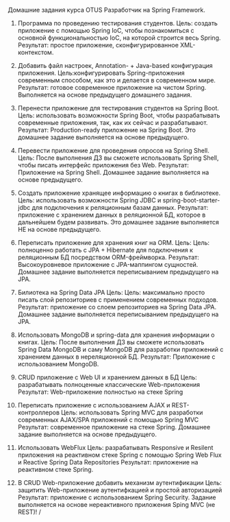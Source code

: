 Домашние задания курса OTUS Разработчик на Spring Framework.

1. Программа по проведению тестирования студентов.
Цель: создать приложение с помощью Spring IoC, чтобы познакомиться с основной функциональностью IoC, на которой строится весь Spring.
Результат: простое приложение, сконфигурированное XML-контекстом.

2. Добавить файл настроек, Annotation- + Java-based конфигурация приложения.
Цель:конфигурировать Spring-приложения современным способом, как это и делается в современном мире.
Результат: готовое современное приложение на чистом Spring.
Выполняется на основе предыдущего домашнего задания.

3. Перенести приложение для тестирования студентов на Spring Boot.
Цель: использовать возможности Spring Boot, чтобы разрабатывать современные приложения, так, как их сейчас и разрабатывают. 
Результат: Production-ready приложение на Spring Boot.
Это домашнее задание выполняется на основе предыдущего.

4. Перевести приложение для проведения опросов на Spring Shell.
Цель: После выполнения ДЗ вы сможете использовать Spring Shell, чтобы писать интерфейс приложения без Web. 
Результат: Приложение на Spring Shell.
Домашнее задание выполняется на основе предыдущего.

5. Создать приложение хранящее информацию о книгах в библиотеке.
Цель: использовать возможности Spring JDBC и spring-boot-starter-jdbc для подключения к реляционным базам данных.
Результат: приложение с хранением данных в реляционной БД, которое в дальнейшем будем развивать.
Это домашнее задание выполняется НЕ на основе предыдущего.

6. Переписать приложение для хранения книг на ORM.
Цель: Цель: полноценно работать с JPA + Hibernate для подключения к реляционным БД посредством ORM-фреймворка. 
Результат: Высокоуровневое приложение с JPA-маппингом сущностей.
Домашнее задание выполняется переписыванием предыдущего на JPA.

7. Билиотека на Spring Data JPA
Цель: Цель: максимально просто писать слой репозиториев с применением современных подходов.
Результат: приложение со слоем репозиториев на Spring Data JPA.
Домашнее задание выполняется переписыванием предыдущего на JPA.

8. Использовать MongoDB и spring-data для хранения информации о книгах.
Цель: После выполнения ДЗ вы сможете использовать Spring Data MongoDB и саму MongoDB для разработки приложений с хранением данных в нереляционной БД. 
Результат: Приложение с использованием MongoDB.

9. CRUD приложение с Web UI и хранением данных в БД
Цель: разрабатывать полноценные классические Web-приложения Результат: Web-приложение полностью на стеке Spring

10. Переписать приложение с использованием AJAX и REST-контроллеров
Цель: использовать Spring MVC для разработки современных AJAX/SPA приложений c помощью Spring MVC Результат: современное приложение на стеке Spring. Домашнее задание выполняется на основе предыдущего.

11. Использовать WebFlux
Цель: разрабатывать Responsive и Resilent приложения на реактивном стеке Spring c помощью Spring Web Flux и Reactive Spring Data Repositories Результат: приложение на реактивном стеке Spring.

12. В CRUD Web-приложение добавить механизм аутентификации
Цель: защитить Web-приложение аутентифкацией и простой авторизацией Результат: приложение с использованием Spring Security. Задание выполняется на основе нереактивного приложения Sping MVC (не REST)!
/
